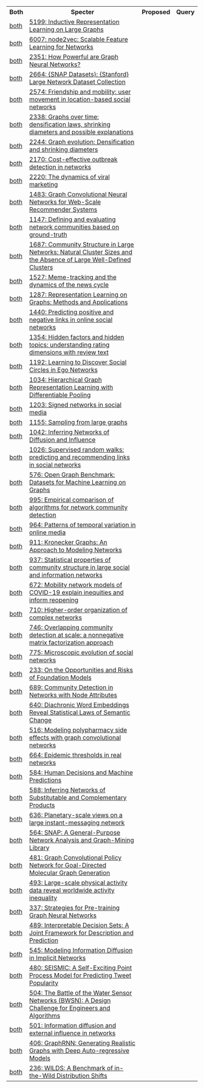 <html><table><tr>
<th>Both</th>
<th>Specter</th>
<th>Proposed</th>
<th>Query</th>
</tr>
<tr>
<td><a href="both/4755450.md">both</a></td>
<td><a href="https://www.semanticscholar.org/paper/6b7d6e6416343b2a122f8416e69059ce919026ef">5199: Inductive Representation Learning on Large Graphs</a></td>
</tr>
<tr>
<td><a href="both/207238980.md">both</a></td>
<td><a href="https://www.semanticscholar.org/paper/36ee2c8bd605afd48035d15fdc6b8c8842363376">6007: node2vec: Scalable Feature Learning for Networks</a></td>
</tr>
<tr>
<td><a href="both/52895589.md">both</a></td>
<td><a href="https://www.semanticscholar.org/paper/62ed9bf1d83c8db1f9cbf92ea2f57ea90ef683d9">2351: How Powerful are Graph Neural Networks?</a></td>
</tr>
<tr>
<td><a href="both/58116706.md">both</a></td>
<td><a href="https://www.semanticscholar.org/paper/404ae4a2b31d5c2184861cf702f953e47db40cab">2664: {SNAP Datasets}: {Stanford} Large Network Dataset Collection</a></td>
</tr>
<tr>
<td><a href="both/1480192.md">both</a></td>
<td><a href="https://www.semanticscholar.org/paper/3e454b7111e68ccfeb103a0b4220d35e16bff867">2574: Friendship and mobility: user movement in location-based social networks</a></td>
</tr>
<tr>
<td><a href="both/9077635.md">both</a></td>
<td><a href="https://www.semanticscholar.org/paper/788b6f36a2b7cab86a5a29000e8b7cde25b85e73">2338: Graphs over time: densification laws, shrinking diameters and possible explanations</a></td>
</tr>
<tr>
<td><a href="both/11761086.md">both</a></td>
<td><a href="https://www.semanticscholar.org/paper/5929e6031115e3dfa4b4f12071f4e16b24a003e0">2244: Graph evolution: Densification and shrinking diameters</a></td>
</tr>
<tr>
<td><a href="both/850930.md">both</a></td>
<td><a href="https://www.semanticscholar.org/paper/0f22867694d99decf361092ebf4adf1f153e5e1b">2170: Cost-effective outbreak detection in networks</a></td>
</tr>
<tr>
<td><a href="both/204933234.md">both</a></td>
<td><a href="https://www.semanticscholar.org/paper/bee2b59d045fa2cf2e2719f747d0fb66be241cf4">2220: The dynamics of viral marketing</a></td>
</tr>
<tr>
<td><a href="both/46949657.md">both</a></td>
<td><a href="https://www.semanticscholar.org/paper/6c96c2d4a3fbd572fef2d59cb856521ee1746789">1483: Graph Convolutional Neural Networks for Web-Scale Recommender Systems</a></td>
</tr>
<tr>
<td><a href="both/9136948.md">both</a></td>
<td><a href="https://www.semanticscholar.org/paper/7fb27e0123ca907b55b8ef57afa1612731eba034">1147: Defining and evaluating network communities based on ground-truth</a></td>
</tr>
<tr>
<td><a href="both/3612445.md">both</a></td>
<td><a href="https://www.semanticscholar.org/paper/a1959624b143dc067898a1cda20b80307a963ac4">1687: Community Structure in Large Networks: Natural Cluster Sizes and the Absence of Large Well-Defined Clusters</a></td>
</tr>
<tr>
<td><a href="both/207173284.md">both</a></td>
<td><a href="https://www.semanticscholar.org/paper/db12c246207464154f8ac24bc16633400e01c056">1527: Meme-tracking and the dynamics of the news cycle</a></td>
</tr>
<tr>
<td><a href="both/3215337.md">both</a></td>
<td><a href="https://www.semanticscholar.org/paper/ecf6c42d84351f34e1625a6a2e4cc6526da45c74">1287: Representation Learning on Graphs: Methods and Applications</a></td>
</tr>
<tr>
<td><a href="both/7119014.md">both</a></td>
<td><a href="https://www.semanticscholar.org/paper/1926bad0dc2c1d302ad9a673226f8ca56869683c">1440: Predicting positive and negative links in online social networks</a></td>
</tr>
<tr>
<td><a href="both/6440341.md">both</a></td>
<td><a href="https://www.semanticscholar.org/paper/665f89a20b05472d82df0a12f2dd63e8fcc4f3ea">1354: Hidden factors and hidden topics: understanding rating dimensions with review text</a></td>
</tr>
<tr>
<td><a href="both/2820103.md">both</a></td>
<td><a href="https://www.semanticscholar.org/paper/700dd2b620c12b06ba47225752b300c2c8d8c31f">1192: Learning to Discover Social Circles in Ego Networks</a></td>
</tr>
<tr>
<td><a href="both/49420315.md">both</a></td>
<td><a href="https://www.semanticscholar.org/paper/d18b48f77eb5c517a6d2c1fa434d2952a1b0a825">1034: Hierarchical Graph Representation Learning with Differentiable Pooling</a></td>
</tr>
<tr>
<td><a href="both/17376.md">both</a></td>
<td><a href="https://www.semanticscholar.org/paper/aa3c0e570211d30b26121d5172cef27425ff71ad">1203: Signed networks in social media</a></td>
</tr>
<tr>
<td><a href="both/1273457.md">both</a></td>
<td><a href="https://www.semanticscholar.org/paper/7c155186b86dd03d3f0b0db748694b76f1f53f83">1155: Sampling from large graphs</a></td>
</tr>
<tr>
<td><a href="both/2327990.md">both</a></td>
<td><a href="https://www.semanticscholar.org/paper/f07b535e3f69161cea69fea25221615f33bae4c4">1042: Inferring Networks of Diffusion and Influence</a></td>
</tr>
<tr>
<td><a href="both/7851677.md">both</a></td>
<td><a href="https://www.semanticscholar.org/paper/29efbdf3f95cee97405accafdebd3bd374f1f003">1026: Supervised random walks: predicting and recommending links in social networks</a></td>
</tr>
<tr>
<td><a href="both/218487328.md">both</a></td>
<td><a href="https://www.semanticscholar.org/paper/597bd2e45427563cdf025e53a3239006aa364cfc">576: Open Graph Benchmark: Datasets for Machine Learning on Graphs</a></td>
</tr>
<tr>
<td><a href="both/8840901.md">both</a></td>
<td><a href="https://www.semanticscholar.org/paper/3577c922fa467a3b0528bae0ba59252a3d0e753b">995: Empirical comparison of algorithms for network community detection</a></td>
</tr>
<tr>
<td><a href="both/1412278.md">both</a></td>
<td><a href="https://www.semanticscholar.org/paper/a4229cd9b29c1623339b37f515ae858b6ac873b7">964: Patterns of temporal variation in online media</a></td>
</tr>
<tr>
<td><a href="both/15565327.md">both</a></td>
<td><a href="https://www.semanticscholar.org/paper/7c1a89a59c0c61f3459a53c8d8f72caa9466fcc3">911: Kronecker Graphs: An Approach to Modeling Networks</a></td>
</tr>
<tr>
<td><a href="both/931284.md">both</a></td>
<td><a href="https://www.semanticscholar.org/paper/233084c0d1c818c842be6a9bb50f5dd2d1d1682f">937: Statistical properties of community structure in large social and information networks</a></td>
</tr>
<tr>
<td><a href="both/226304772.md">both</a></td>
<td><a href="https://www.semanticscholar.org/paper/d1e51f9663140fe20c905619fa37ccf15ba2a1b3">672: Mobility network models of COVID-19 explain inequities and inform reopening</a></td>
</tr>
<tr>
<td><a href="both/3635447.md">both</a></td>
<td><a href="https://www.semanticscholar.org/paper/dc96f46f400eae1881a5ec13aa6afc37ee6910a7">710: Higher-order organization of complex networks</a></td>
</tr>
<tr>
<td><a href="both/3348307.md">both</a></td>
<td><a href="https://www.semanticscholar.org/paper/d2eba33fa43e040158ce7aee9f0430b1224fb7ea">746: Overlapping community detection at scale: a nonnegative matrix factorization approach</a></td>
</tr>
<tr>
<td><a href="both/14429797.md">both</a></td>
<td><a href="https://www.semanticscholar.org/paper/1558a06fb4f0473f76792e830b0b07c79f7decc0">775: Microscopic evolution of social networks</a></td>
</tr>
<tr>
<td><a href="both/237091588.md">both</a></td>
<td><a href="https://www.semanticscholar.org/paper/4f68e07c6c3173480053fd52391851d6f80d651b">233: On the Opportunities and Risks of Foundation Models</a></td>
</tr>
<tr>
<td><a href="both/2760873.md">both</a></td>
<td><a href="https://www.semanticscholar.org/paper/d1bd08e6a77340b54dfe93442be3a74867380a37">689: Community Detection in Networks with Node Attributes</a></td>
</tr>
<tr>
<td><a href="both/5480561.md">both</a></td>
<td><a href="https://www.semanticscholar.org/paper/7ee0a337faec1d87bbb15d84856a43a4aa64ac65">640: Diachronic Word Embeddings Reveal Statistical Laws of Semantic Change</a></td>
</tr>
<tr>
<td><a href="both/3657626.md">both</a></td>
<td><a href="https://www.semanticscholar.org/paper/046c4276b72e21731150c0655519ec717d8f5bad">516: Modeling polypharmacy side effects with graph convolutional networks</a></td>
</tr>
<tr>
<td><a href="both/6478129.md">both</a></td>
<td><a href="https://www.semanticscholar.org/paper/eb0e7a9691c05aa2eb1e235d3fac1cc13a79c5b7">664: Epidemic thresholds in real networks</a></td>
</tr>
<tr>
<td><a href="both/6050316.md">both</a></td>
<td><a href="https://www.semanticscholar.org/paper/a7fce24eb350e592338ffa9f3b7f8b2a8887b0dd">584: Human Decisions and Machine Predictions</a></td>
</tr>
<tr>
<td><a href="both/9396978.md">both</a></td>
<td><a href="https://www.semanticscholar.org/paper/6505a9bd862fafcde0315a87695c504ced6c7df6">588: Inferring Networks of Substitutable and Complementary Products</a></td>
</tr>
<tr>
<td><a href="both/7027224.md">both</a></td>
<td><a href="https://www.semanticscholar.org/paper/fdeb7b7c1f1482073f64a546838edf0f4fdb2397">636: Planetary-scale views on a large instant-messaging network</a></td>
</tr>
<tr>
<td><a href="both/2601163.md">both</a></td>
<td><a href="https://www.semanticscholar.org/paper/10aa9ee7caaf9381b6a0468ae899a9729824a6b7">564: SNAP: A General-Purpose Network Analysis and Graph-Mining Library</a></td>
</tr>
<tr>
<td><a href="both/46978626.md">both</a></td>
<td><a href="https://www.semanticscholar.org/paper/d9f836a2062864e4808e12224e2286a353498202">481: Graph Convolutional Policy Network for Goal-Directed Molecular Graph Generation</a></td>
</tr>
<tr>
<td><a href="both/4443408.md">both</a></td>
<td><a href="https://www.semanticscholar.org/paper/8824a09e1d12c1a9cb4a5ea2e4ca9d06b19d0990">493: Large-scale physical activity data reveal worldwide activity inequality</a></td>
</tr>
<tr>
<td><a href="both/213085920.md">both</a></td>
<td><a href="https://www.semanticscholar.org/paper/b2e87c3cc85e0ed13712aed32f0efdefcdb8cd2c">337: Strategies for Pre-training Graph Neural Networks</a></td>
</tr>
<tr>
<td><a href="both/12533380.md">both</a></td>
<td><a href="https://www.semanticscholar.org/paper/b710f0c9ca89f997371ce06c142ad25be1b35cca">489: Interpretable Decision Sets: A Joint Framework for Description and Prediction</a></td>
</tr>
<tr>
<td><a href="both/14557557.md">both</a></td>
<td><a href="https://www.semanticscholar.org/paper/54d7101cb619f6516ff19d3c2accfc4c372a99b6">545: Modeling Information Diffusion in Implicit Networks</a></td>
</tr>
<tr>
<td><a href="both/6181286.md">both</a></td>
<td><a href="https://www.semanticscholar.org/paper/bb10da9fda9781237808b92c71580901660be770">480: SEISMIC: A Self-Exciting Point Process Model for Predicting Tweet Popularity</a></td>
</tr>
<tr>
<td><a href="both/18976085.md">both</a></td>
<td><a href="https://www.semanticscholar.org/paper/cfe1533baa025358a925a18837791115307458b5">504: The Battle of the Water Sensor Networks (BWSN): A Design Challenge for Engineers and Algorithms</a></td>
</tr>
<tr>
<td><a href="both/2290047.md">both</a></td>
<td><a href="https://www.semanticscholar.org/paper/ea164fe038094a6ad44f70821c72cc3c3c782e9e">501: Information diffusion and external influence in networks</a></td>
</tr>
<tr>
<td><a href="both/46937309.md">both</a></td>
<td><a href="https://www.semanticscholar.org/paper/e1cef464322243feb12ac3f81873c912e071a1a6">406: GraphRNN: Generating Realistic Graphs with Deep Auto-regressive Models</a></td>
</tr>
<tr>
<td><a href="both/229156320.md">both</a></td>
<td><a href="https://www.semanticscholar.org/paper/40848b41ed8c9c255ecd8a920006877691b52d03">236: WILDS: A Benchmark of in-the-Wild Distribution Shifts</a></td>
</tr>
</table></html>
